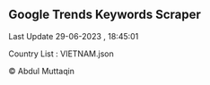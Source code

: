 

## Google Trends Keywords Scraper 
 
Last Update 29-06-2023 , 18:45:01

Country List :
VIETNAM.json



© Abdul Muttaqin 
